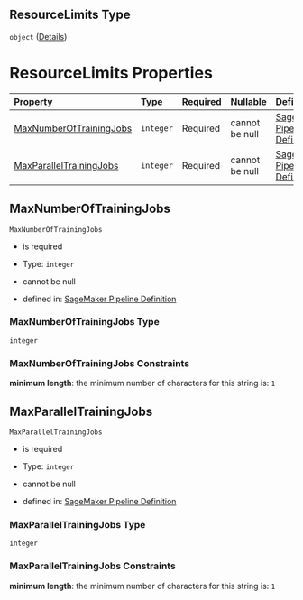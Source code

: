 ## ResourceLimits Type

`object` ([Details](pipeline-definition-definitions-tuningstep-properties-arguments-properties-hyperparametertuningjobconfig-properties-resourcelimits.md))

# ResourceLimits Properties

| Property                                            | Type      | Required | Nullable       | Defined by                                                                                                                                                                                                                                                                                                                                                                                                                                                       |
| :-------------------------------------------------- | :-------- | :------- | :------------- | :--------------------------------------------------------------------------------------------------------------------------------------------------------------------------------------------------------------------------------------------------------------------------------------------------------------------------------------------------------------------------------------------------------------------------------------------------------------- |
| [MaxNumberOfTrainingJobs](#maxnumberoftrainingjobs) | `integer` | Required | cannot be null | [SageMaker Pipeline Definition](pipeline-definition-definitions-tuningstep-properties-arguments-properties-hyperparametertuningjobconfig-properties-resourcelimits-properties-maxnumberoftrainingjobs.md "https://github.com/jerrypeng7773/sagemaker-model-building-pipeline-definition-JSON-schema/schema/#/definitions/TuningStep/properties/Arguments/properties/HyperParameterTuningJobConfig/properties/ResourceLimits/properties/MaxNumberOfTrainingJobs") |
| [MaxParallelTrainingJobs](#maxparalleltrainingjobs) | `integer` | Required | cannot be null | [SageMaker Pipeline Definition](pipeline-definition-definitions-tuningstep-properties-arguments-properties-hyperparametertuningjobconfig-properties-resourcelimits-properties-maxparalleltrainingjobs.md "https://github.com/jerrypeng7773/sagemaker-model-building-pipeline-definition-JSON-schema/schema/#/definitions/TuningStep/properties/Arguments/properties/HyperParameterTuningJobConfig/properties/ResourceLimits/properties/MaxParallelTrainingJobs") |

## MaxNumberOfTrainingJobs



`MaxNumberOfTrainingJobs`

*   is required

*   Type: `integer`

*   cannot be null

*   defined in: [SageMaker Pipeline Definition](pipeline-definition-definitions-tuningstep-properties-arguments-properties-hyperparametertuningjobconfig-properties-resourcelimits-properties-maxnumberoftrainingjobs.md "https://github.com/jerrypeng7773/sagemaker-model-building-pipeline-definition-JSON-schema/schema/#/definitions/TuningStep/properties/Arguments/properties/HyperParameterTuningJobConfig/properties/ResourceLimits/properties/MaxNumberOfTrainingJobs")

### MaxNumberOfTrainingJobs Type

`integer`

### MaxNumberOfTrainingJobs Constraints

**minimum length**: the minimum number of characters for this string is: `1`

## MaxParallelTrainingJobs



`MaxParallelTrainingJobs`

*   is required

*   Type: `integer`

*   cannot be null

*   defined in: [SageMaker Pipeline Definition](pipeline-definition-definitions-tuningstep-properties-arguments-properties-hyperparametertuningjobconfig-properties-resourcelimits-properties-maxparalleltrainingjobs.md "https://github.com/jerrypeng7773/sagemaker-model-building-pipeline-definition-JSON-schema/schema/#/definitions/TuningStep/properties/Arguments/properties/HyperParameterTuningJobConfig/properties/ResourceLimits/properties/MaxParallelTrainingJobs")

### MaxParallelTrainingJobs Type

`integer`

### MaxParallelTrainingJobs Constraints

**minimum length**: the minimum number of characters for this string is: `1`
